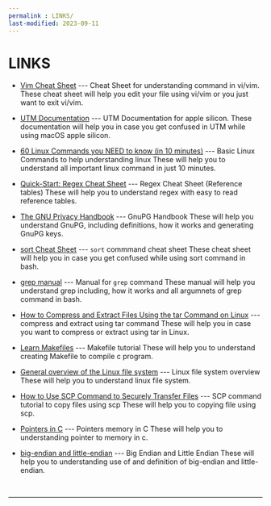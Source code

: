 ```yaml
---
permalink : LINKS/
last-modified: 2023-09-11
---
```


# LINKS

* [Vim Cheat Sheet](https://vim.rtorr.com/) --- Cheat Sheet for understanding command in vi/vim.
These cheat sheet will help you edit your file using vi/vim or you just want to exit vi/vim.

* [UTM Documentation](https://docs.getutm.app/) --- UTM Documentation for apple silicon.
These documentation will help you in case you get confused in UTM while using macOS apple silicon.

* [60 Linux Commands you NEED to know (in 10 minutes)](https://www.youtube.com/watch?v=gd7BXuUQ91w) --- Basic Linux Commands to help understanding linux
These will help you to understand all important linux command in just 10 minutes.

* [Quick-Start: Regex Cheat Sheet](https://www.rexegg.com/regex-quickstart.html) --- Regex Cheat Sheet (Reference tables)
These will help you to understand regex with easy to read reference tables.

* [The GNU Privacy Handbook](https://www.gnupg.org/gph/en/manual.html) --- GnuPG Handbook
These will help you understand GnuPG, including definitions, how it works and generating GnuPG keys.

* [sort Cheat Sheet](https://cheat.sh/sort) --- `sort` commmand cheat sheet
These cheat sheet will help you in case you get confused while using sort command in bash.

* [grep manual](https://www.gnu.org/software/grep/manual/grep.html#Back_002dreferences-and-Subexpressions) --- Manual for `grep` command
These manual will help you understand grep including, how it works and all argumnets of grep command in bash.

* [How to Compress and Extract Files Using the tar Command on Linux](https://www.howtogeek.com/248780/how-to-compress-and-extract-files-using-the-tar-command-on-linux/) --- compress and extract using tar command
These will help you in case you want to compress or extract using tar in Linux.

* [Learn Makefiles](https://makefiletutorial.com) --- Makefile tutorial
These will help you to understand creating Makefile to compile c program.

* [General overview of the Linux file system](https://tldp.org/LDP/intro-linux/html/sect_03_01.html) --- Linux file system overview
These will help you to understand linux file system.

* [How to Use SCP Command to Securely Transfer Files](https://linuxize.com/post/how-to-use-scp-command-to-securely-transfer-files/) --- SCP command tutorial to copy files using scp
These will help you to copying file using scp.

* [Pointers in C](https://linuxhint.com/use-pointers-c/#:~:text=Pointers%20are%20the%20most%20important,which%20we%20want%20to%20point.) --- Pointers memory in C
These will help you to understanding pointer to memory in c.

* [big-endian and little-endian](https://www.techtarget.com/searchnetworking/definition/big-endian-and-little-endian) --- Big Endian and Little Endian
These will help you to understanding use of and definition of big-endian and little-endian.

<br>
<hr> 
